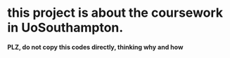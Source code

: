 # this project is about the coursework in UoSouthampton. 
**PLZ, do not copy this codes directly, thinking why and how**
